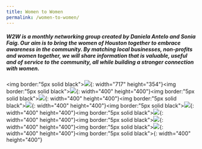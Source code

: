 ```yaml
---
title: Women to Women
permalink: /women-to-women/
---
```


##### W2W is a monthly networking group created by Daniela Antelo and Sonia Faig. Our aim is to bring the women of Houston together to embrace awareness in the community. By matching local businesses, non-profits and women together, we will share information that is valuable, useful and of service to the community, all while building a stronger connection with women.

<img border:"5px solid black">![](/uploads/daniw2w-1.jpg){: width="717" height="354"}<img border:"5px solid black">![](/uploads/img-4250.jpg){: width="400" height="400"}<img border:"5px solid black">![](/uploads/img-4257.jpg){: width="400" height="400"}<img border:"5px solid black">![](/uploads/img-4258.jpg){: width="400" height="400"}<img border:"5px solid black">![](/uploads/img-4259.jpg){: width="400" height="400"}<img border:"5px solid black">![](/uploads/women1-1.jpg){: width="400" height="400"}<img border:"5px solid black">![](/uploads/women2-1.jpg){: width="400" height="400"}<img border:"5px solid black">![](/uploads/women3-1.jpg){: width="400" height="400"}<img border:"5px solid black">[](/uploads/women4-1.jpg){: width="400" height="400"}
